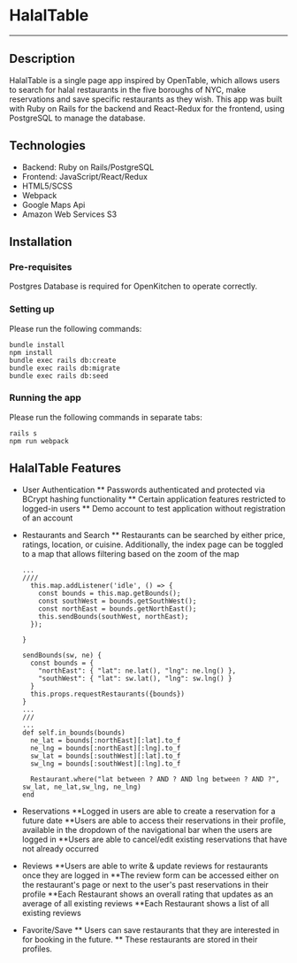 # HalalTable
***

## Description

HalalTable is a single page app inspired by OpenTable, which allows users to search for halal restaurants in the five boroughs of NYC, make reservations and save specific restaurants as they wish. This app was built with Ruby on Rails for the backend and React-Redux for the frontend, using PostgreSQL to manage the database.

## Technologies
* Backend: Ruby on Rails/PostgreSQL
* Frontend: JavaScript/React/Redux
* HTML5/SCSS
* Webpack
* Google Maps Api
* Amazon Web Services S3

## Installation 

### Pre-requisites

Postgres Database is required for OpenKitchen to operate correctly.

### Setting up
Please run the following commands:
```
bundle install
npm install
bundle exec rails db:create
bundle exec rails db:migrate
bundle exec rails db:seed
```

### Running the app
Please run the following commands in separate tabs:
```
rails s
npm run webpack
```

## HalalTable Features
* User Authentication
  ** Passwords authenticated and protected via BCrypt hashing functionality
  ** Certain application features restricted to logged-in users
  ** Demo account to test application without registration of an account

* Restaurants and Search
  ** Restaurants can be searched by either price, ratings, location, or cuisine. Additionally, the index page can be toggled to a map that allows filtering based on the zoom of the map

  ```
  ...
  ////
    this.map.addListener('idle', () => {
      const bounds = this.map.getBounds();
      const southWest = bounds.getSouthWest();
      const northEast = bounds.getNorthEast();
      this.sendBounds(southWest, northEast);
    });

  }

  sendBounds(sw, ne) {
    const bounds = {
      "northEast": { "lat": ne.lat(), "lng": ne.lng() },
      "southWest": { "lat": sw.lat(), "lng": sw.lng() }
    }
    this.props.requestRestaurants({bounds})
  }
  ...
  ///
  ...
  def self.in_bounds(bounds)
    ne_lat = bounds[:northEast][:lat].to_f
    ne_lng = bounds[:northEast][:lng].to_f
    sw_lat = bounds[:southWest][:lat].to_f
    sw_lng = bounds[:southWest][:lng].to_f

    Restaurant.where("lat between ? AND ? AND lng between ? AND ?", sw_lat, ne_lat,sw_lng, ne_lng)
  end
  ```

* Reservations
  **Logged in users are able to create a reservation for a future date
  **Users are able to access their reservations in their profile, available in the dropdown of the navigational bar when the users are logged in
  **Users are able to cancel/edit existing reservations that have not already occurred

* Reviews
  **Users are able to write & update reviews for restaurants once they are logged in
  **The review form can be accessed either on the restaurant's page or next to the user's past reservations in their profile
  **Each Restaurant shows an overall rating that updates as an average of all existing reviews
  **Each Restaurant shows a list of all existing reviews

* Favorite/Save
  ** Users can save restaurants that they are interested in for booking in the future.
  ** These restaurants are stored in their profiles.
